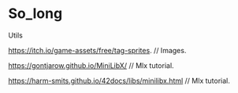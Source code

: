 # So_long

Utils

https://itch.io/game-assets/free/tag-sprites. // Images.

https://gontjarow.github.io/MiniLibX/ // Mlx tutorial.

https://harm-smits.github.io/42docs/libs/minilibx.html // Mlx tutorial.
